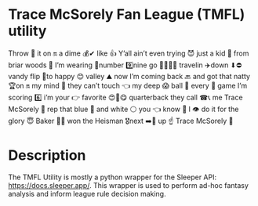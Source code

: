 # Trace McSorely Fan League (TMFL) utility
Throw 🚮 it on 🔛 a dime 💰✔ like 👍 Y’all ain’t even trying 😈 just a kid 👶 from briar woods 🌲 I’m wearing 🎽number 9️⃣nine go 🏃🏾‍♂️🎵 travelin ✈️down ⬇⛔ vandy flip 🔄to happy 😊 valley ⛰ now I’m coming back 🔙 and got that natty 🏆on 🔛 my mind 🤯 they can’t touch 👈 my deep 😱 ball 🏈 every 💯 game I’m scoring 6️⃣ i’m your 👉 favorite 😍🥰😋 quarterback they call ☎📞 me Trace McSorely 🐐 rep that blue 🔵 and white ⚪️ you 👈 know 🤔 I 👁 do it for the glory 😇 Baker 👨‍🍳 won the Heisman 🎖next ➡👶 up ☝ Trace McSorely 🐐

# Description
The TMFL Utility is mostly a python wrapper for the Sleeper API: https://docs.sleeper.app/.
This wrapper is used to perform ad-hoc fantasy analysis and inform league rule decision making.
